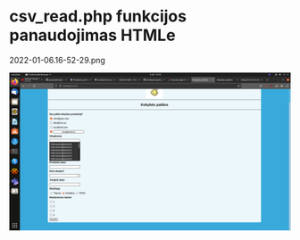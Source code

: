 # csv_read.php funkcijos panaudojimas HTMLe
2022-01-06.16-52-29.png



<img src="docs/img/2022-01-06.16-52-29.png" width="600">
